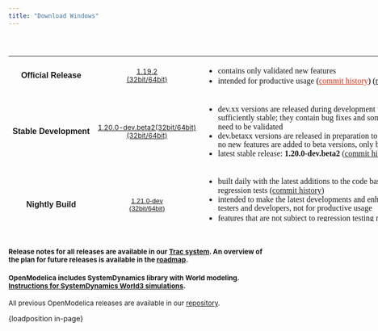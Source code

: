 ```yaml
---
title: "Download Windows"
---
```

<h4>&nbsp;</h4>
<h4>
<table style="width: 956px; height: 328px;">
<tbody>
<tr>
<td align="center"><strong style="font-family: Verdana, Arial, Helvetica, sans-serif; font-size: 16px; text-align: center;">Official Release</strong></td>
<td align="center">
<p><a href="https://build.openmodelica.org/omc/builds/windows/releases/1.19/2/"><span style="font-size: 13.3333px;">1.19.2<br />(32bit/64bit)<br /></span></a></p>
</td>
<td>
<ul>
<li><span style="font-size: 12pt; font-family: 'andale mono', times;">contains only validated new features</span></li>
<li><span style="font-size: 12pt; font-family: 'andale mono', times;">intended for productive usage&nbsp;<span style="color: #000000; font-family: 'andale mono', times; font-size: 16px;">(</span><a href="https://github.com/OpenModelica/OpenModelica/commits/maintenance/v1.19" style="color: #d33615; font-family: 'andale mono', times; font-size: 16px;">commit history</a><span style="color: #000000; font-family: 'andale mono', times; font-size: 16px;">) (<a href="https://trac.openmodelica.org/OpenModelica/wiki/ReleaseNotes/1.19.2">release notes</a>)<br /></span></span></li>
</ul>
</td>
</tr>
<tr>
<td align="center"><strong style="font-family: Verdana, Arial, Helvetica, sans-serif; font-size: 16px; text-align: center;">Stable Development<br /></strong></td>
<td align="center">
<p><a href="https://build.openmodelica.org/omc/builds/windows/releases/1.20/dev.beta2/"><span style="font-size: 13.3333px;">1.20.0-dev.beta2(32bit/64bit)<br /></span><span style="font-size: 13.3333px;">(32bit/64bit)</span></a></p>
</td>
<td>
<ul>
<li style="line-height: 17.6px;"><span style="font-size: 12pt; font-family: 'andale mono', times;">dev.xx versions are released during development when the performance is<br />sufficiently stable; they contain bug fixes and some new features that still<br /> need to be validated<br /></span></li>
<li style="line-height: 17.6px;"><span style="font-size: 12pt; font-family: 'andale mono', times;">dev.betaxx versions are released in preparation to official releases for testing;<br /></span><span style="font-size: 12pt; font-family: 'andale mono', times;">no new features are added to beta versions, only bug fixes</span></li>
<li style="line-height: 17.6px;"><span style="font-size: 12pt; font-family: 'andale mono', times;"><span style="font-size: 12pt; font-family: 'andale mono', times;">latest stable release: <strong>1.20.0-dev.beta2 </strong>(<a href="https://github.com/OpenModelica/OpenModelica/commits/maintenance/v1.20">commit history</a>) (<a href="https://trac.openmodelica.org/OpenModelica/wiki/ReleaseNotes/1.20.0">release notes</a>)</span></span><span style="font-size: 12pt; font-family: 'andale mono', times;"><br /></span></li>
</ul>
</td>
</tr>
<tr>
<td align="center"><strong style="font-family: Verdana, Arial, Helvetica, sans-serif; font-size: 16px; text-align: center;"><strong style="font-family: Verdana, Arial, Helvetica, sans-serif; font-size: 16px; text-align: center;">Nightly Build</strong></strong></td>
<td align="center"><a href="https://build.openmodelica.org/omc/builds/windows/nightly-builds/" style="font-family: Verdana, Arial, Helvetica, sans-serif; font-size: 13.3333px; text-align: center;">1.21.0-dev<br /> (32bit/64bit)</a></td>
<td>
<ul>
<li style="line-height: 17.6px;"><span style="font-family: 'andale mono', times; font-size: 12pt;">built daily with the latest additions to the code base that passed the standard<br />regression tests (<a href="https://github.com/OpenModelica/OpenModelica/commits/master">commit history</a>)&nbsp;<br /></span></li>
<li style="line-height: 17.6px;"><span style="font-family: 'andale mono', times; font-size: 12pt;">intended to make the latest developments and enhancements available for<br /> testers and developers, not for productive usage</span></li>
<li><span style="font-family: andale mono, times; font-size: 12pt;">features that are not subject to regression testing may get broken between<br />one nightly build and the next</span></li>
</ul>
</td>
</tr>
</tbody>
</table>
</h4>
<h4 style="font-size: 11px;">&nbsp;</h4>
<h4><span style="font-size: 10pt;">Release notes for all releases are available in our <a href="https://trac.openmodelica.org/OpenModelica/wiki/ReleaseNotes">Trac system</a>. An overview of the plan for future releases is available in the <a href="https://trac.openmodelica.org/OpenModelica/roadmap">roadmap</a>.<br /></span></h4>
<h4><span style="font-size: 10pt;">OpenModelica includes SystemDynamics library with World modeling. <a href="images/docs/SystemDynamics-World3-Simulation-with-OpenModelica.pdf" target="_blank">Instructions for SystemDynamics World3 simulations</a>.</span></h4>
<p><span style="font-size: 10pt;">All previous OpenModelica releases are available in our <a href="https://build.openmodelica.org/omc/builds/windows/releases/">repository</a>.</span></p>
<p>{loadposition in-page}</p>
<p>&nbsp;</p>
<p>&nbsp;</p>
<p>&nbsp;</p>
<p>&nbsp;</p>